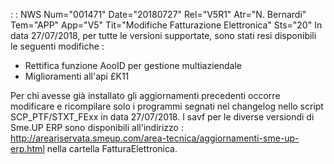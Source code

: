  :  : NWS Num="001471" Date="20180727" Rel="V5R1" Atr="N. Bernardi" Tem="APP" App="V5" Tit="Modifiche Fatturazione Elettronica" Sts="20"
 In data 27/07/2018, per tutte le versioni supportate, sono stati resi disponibili le seguenti  modifiche : 
 <ul>
 <li>Rettifica funzione AooID per gestione multiaziendale</li>
 <li>Miglioramenti all'api £K11</li></ul>

Per chi avesse già installato gli aggiornamenti precedenti occorre modificare e ricompilare solo i programmi segnati nel changelog nello script SCP_PTF/STXT_FExx in data 27/07/2018.
I savf per le diverse versiondi di Sme.UP ERP sono disponibili all'indirizzo : 
http://areariservata.smeup.com/area-tecnica/aggiornamenti-sme-up-erp.html nella cartella FatturaElettronica.
